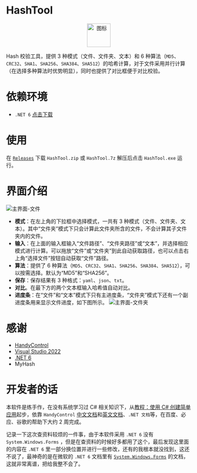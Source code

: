 # HashTool

<div align=center>
 <img src="https://cdn.jsdelivr.net/gh/KiyanYang/HashTool@main/HashTool/Resource/HashTool.ico" width = "64" height = "64" alt="图标"/>
</div>

Hash 校验工具，提供 3 种模式（文件、文件夹、文本）和 6 种算法（`MD5`、`CRC32`、`SHA1`、`SHA256`、`SHA384`、`SHA512`）的哈希计算，对于文件采用并行计算（在选择多种算法时优势明显），同时也提供了对比框便于对比校验。

# 依赖环境

- `.NET 6` [点击下载](https://dotnet.microsoft.com/download/dotnet/thank-you/runtime-desktop-6.0.0-windows-x64-installer)

# 使用

在 [`Releases`](https://github.com/KiyanYang/HashTool/releases) 下载 `HashTool.zip` 或 `HashTool.7z` 解压后点击 `HashTool.exe` 运行。

# 界面介绍

![主界面-文件](https://cdn.jsdelivr.net/gh/KiyanYang/HashTool@main/Image/MainWindowFile.png)

- **模式**：在左上角的下拉框中选择模式，一共有 3 种模式（文件、文件夹、文本）。其中“文件夹”模式下只会计算此文件夹所含的文件，不会计算其子文件夹内的文件。
- **输入**：在上面的输入框输入“文件路径”、“文件夹路径”或“文本”，并选择相应模式进行计算。可以拖放“文件”或“文件夹”到此自动获取路径，也可以点击右上角“选择文件”按钮自动获取“文件”路径。
- **算法**：提供了 6 种算法（`MD5`、`CRC32`、`SHA1`、`SHA256`、`SHA384`、`SHA512`），可以按需选择。默认为“MD5”和“SHA256”。
- **保存**：保存结果有 3 种格式：`yaml`、`json`、`txt`。
- **对比**。在最下方的两个文本框输入哈希值自动对比。
- **进度条**：在“文件”和“文本”模式下只有主进度条，“文件夹”模式下还有一个副进度条用来显示文件进度，如下图所示。
  ![主界面-文件夹](https://cdn.jsdelivr.net/gh/KiyanYang/HashTool@main/Image/MainWindowFolder.png)

# 感谢

- [HandyControl](https://github.com/HandyOrg/HandyControl)
- [Visual Studio 2022](https://visualstudio.microsoft.com/zh-hans/vs/)
- [.NET 6](https://docs.microsoft.com/zh-cn/dotnet/api/?view=net-6.0)
- MyHash

# 开发者的话

本软件是练手作，在没有系统学习过 C# 相关知识下，从[教程：使用 C# 创建简单应用](https://docs.microsoft.com/zh-cn/visualstudio/get-started/csharp/tutorial-wpf?view=vs-2022)起步，依靠 `HandyControl` [中文文档](https://handyorg.github.io/handycontrol/)和[英文文档](https://hosseini.ninja/handycontrol/)、`.NET 文档`等，在百度、必应、谷歌的帮助下大约 2 周完成。

记录一下这次查资料较烦的一件事，由于本软件采用 `.NET 6` 没有 `System.Windows.Forms` ，但是在查资料的时候好多都用了这个，最后发现这里面的内容在 `.NET 6` 里一部分换位置并进行一些修改，还有的我根本就没找到，这还不说了，最神奇的是在微软的 `.NET 6` 文档里有 [`System.Windows.Forms`](https://docs.microsoft.com/zh-cn/dotnet/api/system.windows.Forms?view=net-6.0) 的文档，这就非常离谱，把给我整不会了。
